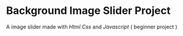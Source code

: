 # Background Image Slider Project
A image slider made with *Html* *Css* and *Javascript* ( beginner project )